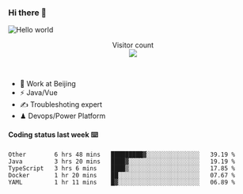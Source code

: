 ### Hi there 👋

<img src="https://raw.githubusercontent.com/sagar-viradiya/sagar-viradiya/master/resources/banner.png" alt="Hello world">
<p align="center"> 
  Visitor count<br/>
  <img src="https://profile-counter.glitch.me/youszoe/count.svg" />
</p>
<br/>

- 🍻 Work at Beijing 
- ⚡  Java/Vue
- ✍️  Troubleshoting expert
- ♟  Devops/Power Platform 

#### Coding status last week ⌨️

<!--START_SECTION:waka-->
```text
Other        6 hrs 48 mins   █████████▓░░░░░░░░░░░░░░░   39.19 % 
Java         3 hrs 20 mins   ████▓░░░░░░░░░░░░░░░░░░░░   19.19 % 
TypeScript   3 hrs 6 mins    ████▒░░░░░░░░░░░░░░░░░░░░   17.85 % 
Docker       1 hr 20 mins    ██░░░░░░░░░░░░░░░░░░░░░░░   07.67 % 
YAML         1 hr 11 mins    █▓░░░░░░░░░░░░░░░░░░░░░░░   06.89 % 
```
<!--END_SECTION:waka-->

<br/>
<center><img src="http://ghchart.rshah.org/409ba5/yousazoe" alt="" /></center>


